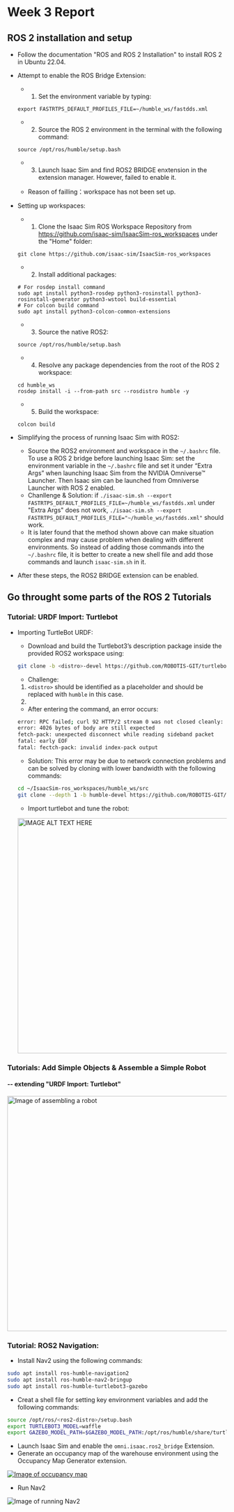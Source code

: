# Week 3 Report

## ROS 2 installation and setup

- Follow the documentation "ROS and ROS 2 Installation" to install ROS 2 in Ubuntu 22.04.
- Attempt to enable the ROS Bridge Extension: 
  - 1. Set the environment variable by typing: 
  ```shell
  export FASTRTPS_DEFAULT_PROFILES_FILE=~/humble_ws/fastdds.xml
  ```
  - 2. Source the ROS 2 environment in the terminal with the following command:
  ```shell
  source /opt/ros/humble/setup.bash
  ```

  - 3. Launch Isaac Sim and find ROS2 BRIDGE enxtension in the extension manager. However, failed to enable it.

  - Reason of failling：workspace has not been set up.

- Setting up workspaces:
  - 1. Clone the Isaac Sim ROS Workspace Repository from https://github.com/isaac-sim/IsaacSim-ros_workspaces under the "Home" folder: 
  ```shell
  git clone https://github.com/isaac-sim/IsaacSim-ros_workspaces
  ```
  - 2. Install additional packages:
  ```shell
  # For rosdep install command
  sudo apt install python3-rosdep python3-rosinstall python3-rosinstall-generator python3-wstool build-essential
  # For colcon build command
  sudo apt install python3-colcon-common-extensions
  ```
  - 3. Source the native ROS2:
  ```shell
  source /opt/ros/humble/setup.bash
  ```
  - 4. Resolve any package dependencies from the root of the ROS 2 workspace:
  ```shell
  cd humble_ws
  rosdep install -i --from-path src --rosdistro humble -y
  ```
  - 5. Build the workspace:
  ```shell
  colcon build
  ```
- Simplifying the process of running Isaac Sim with ROS2: 
  - Source the ROS2 environment and workspace in the `~/.bashrc` file. To use a ROS 2 bridge before launching Isaac Sim: set the environment variable in the `~/.bashrc` file and set it under “Extra Args” when launching Isaac Sim from the NVIDIA Omniverse™ Launcher. Then Isaac sim can be launched from Omniverse Launcher with ROS 2 enabled.
  - Chanllenge & Solution: if `./isaac-sim.sh --export FASTRTPS_DEFAULT_PROFILES_FILE=~/humble_ws/fastdds.xml` under "Extra Args" does not work, `./isaac-sim.sh --export FASTRTPS_DEFAULT_PROFILES_FILE="~/humble_ws/fastdds.xml"` should work. 
  - It is later found that the method shown above can make situation complex and may cause problem when dealing with different environments. So instead of adding those commands into the `~/.bashrc` file, it is better to create a new shell file and add those commands and launch `isaac-sim.sh` in it.

- After these steps, the ROS2 BRIDGE extension can be enabled.

## Go throught some parts of the ROS 2 Tutorials

### Tutorial: URDF Import: Turtlebot

- Importing TurtleBot URDF: 

  - Download and build the Turtlebot3’s description package inside the provided ROS2 workspace using: 
  ```bash
  git clone -b <distro>-devel https://github.com/ROBOTIS-GIT/turtlebot3.git turtlebot3
  ```
    
    - Challenge: 
    1. `<distro>` should be identified as a placeholder and should be replaced with `humble` in this case.
    2. 
    - After entering the command, an error occurs:
    ```bash
    error: RPC failed; curl 92 HTTP/2 stream 0 was not closed cleanly: CANCEL(err 8)
    error: 4026 bytes of body are still expected
    fetch-pack: unexpected disconnect while reading sideband packet
    fatal: early EOF
    fatal: fectch-pack: invalid index-pack output
    ```
    - Solution: This error may be due to network connection problems and can be solved by cloning with lower bandwidth with the following commands:
    ```bash
    cd ~/IsaacSim-ros_workspaces/humble_ws/src
    git clone --depth 1 -b humble-devel https://github.com/ROBOTIS-GIT/turtlebot3.git
    ```
  
  - Import turtlebot and tune the robot:
  
  <a  target="_blank"><img src="images/turtlebot.png" 
alt="IMAGE ALT TEXT HERE" width="864" height="540" border="0" /></a>
  <!-- [![Image of turtlebot](images/turtlebot.png)](https://docs.omniverse.nvidia.com/isaacsim/latest/ros2_tutorials/tutorial_ros2_turtlebot.html#isaac-sim-app-tutorial-ros2-turtlebot) -->



### Tutorials: Add Simple Objects & Assemble a Simple Robot
#### -- extending "URDF Import: Turtlebot"
  <a href="videos/AssembleRobot.webm" target="_blank"><img src="images/AssembleRobot.png" alt="Image of assembling a robot" width="864" height="540" border="0" /></a>

### Tutorial: ROS2 Navigation:
  - Install Nav2 using the following commands:
  ```bash
  sudo apt install ros-humble-navigation2
  sudo apt install ros-humble-nav2-bringup
  sudo apt install ros-humble-turtlebot3-gazebo
  ```
  - Creat a shell file for setting key environment variables and add the following commands:
  ```bash
  source /opt/ros/<ros2-distro>/setup.bash
  export TURTLEBOT3_MODEL=waffle
  export GAZEBO_MODEL_PATH=$GAZEBO_MODEL_PATH:/opt/ros/humble/share/turtlebot3_gazebo/models
  ```
  - Launch Isaac Sim and enable the `omni.isaac.ros2_bridge` Extension.
  - Generate an occupancy map of the warehouse environment using the Occupancy Map Generator extension.

  [![Image of occupancy map](images/occupancy_map.png)](https://docs.omniverse.nvidia.com/isaacsim/latest/ros2_tutorials/tutorial_ros2_navigation.html)


  - Run Nav2

  ![Image of running Nav2](images/running_Nav2.png)


